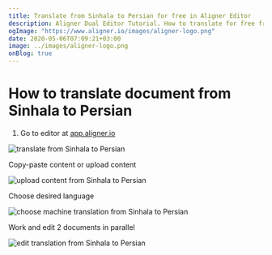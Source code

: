 ```yaml
---
title: Translate from Sinhala to Persian for free in Aligner Editor
description: Aligner Dual Editor Tutorial. How to translate for free from Sinhala to Persian. Aligner is multilingual document management platform. 
ogImage: "https://www.aligner.io/images/aligner-logo.png"
date: 2020-05-06T07:09:21+03:00
image: ../images/aligner-logo.png
onBlog: true
---
```


# How to translate document from Sinhala to Persian

1. Go to editor at [app.aligner.io](https://app.aligner.io "Aligner App web page")

![translate from Sinhala to Persian](../aligner-blank-editor.png "translate from Sinhala to Persian")

Copy-paste content or upload content

![upload content from Sinhala to Persian](../aligner-uploaded-document.png "upload content from Sinhala to Persian")

Choose desired language

![choose machine translation from Sinhala to Persian](../aligner-language-dropdown.png "choose machine translation from Sinhala to Persian")

Work and edit 2 documents in parallel

![edit translation from Sinhala to Persian](../aligner-double-sitded-editor.png "edit translation from Sinhala to Persian")

